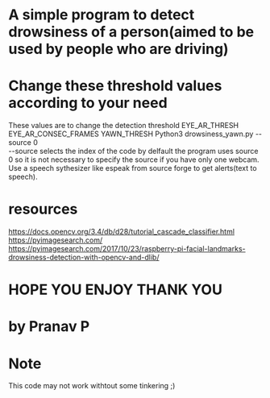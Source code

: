 # A simple program to detect drowsiness of a person(aimed to be used by people who are driving)
# Change these threshold values according to your need
These values are to change the detection threshold
EYE_AR_THRESH 
EYE_AR_CONSEC_FRAMES 
YAWN_THRESH 
Python3 drowsiness_yawn.py -- source 0		
--source selects the index of the code
by delfault the program uses source 0 so it is not necessary to specify the source if you have only one webcam.
Use a speech sythesizer like espeak from source forge to get alerts(text to speech).

# resources 
https://docs.opencv.org/3.4/db/d28/tutorial_cascade_classifier.html
https://pyimagesearch.com/
https://pyimagesearch.com/2017/10/23/raspberry-pi-facial-landmarks-drowsiness-detection-with-opencv-and-dlib/

# HOPE YOU ENJOY THANK YOU
# by Pranav P

# Note
This code may not work withtout some tinkering ;)